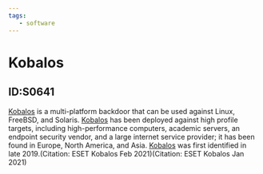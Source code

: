 ```yaml
---
tags:
   - software
---
```

# Kobalos
## ID:S0641
[Kobalos](software/S0641) is a multi-platform backdoor that can be used against Linux, FreeBSD, and Solaris. [Kobalos](software/S0641) has been deployed against high profile targets, including high-performance computers, academic servers, an endpoint security vendor, and a large internet service provider; it has been found in Europe, North America, and Asia. [Kobalos](software/S0641) was first identified in late 2019.(Citation: ESET Kobalos Feb 2021)(Citation: ESET Kobalos Jan 2021)
